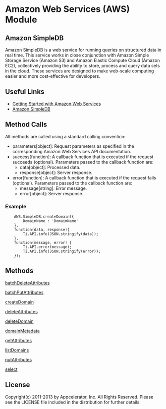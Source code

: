 # Amazon Web Services (AWS) Module

## Amazon SimpleDB
Amazon SimpleDB is a web service for running queries on structured data in real time. This service works in close conjunction with Amazon Simple Storage Service (Amazon S3) and Amazon Elastic Compute Cloud (Amazon EC2), collectively providing the ability to store, process and query data sets in the cloud. These services are designed to make web-scale computing easier and more cost-effective for developers.

## Useful Links

* [ Getting Started with Amazon Web Services ]( http://docs.amazonwebservices.com/gettingstarted/latest/awsgsg-intro/intro.html )
* [ Amazon SimpleDB ]( http://aws.amazon.com/documentation/simpledb/ )

## Method Calls

All methods are called using a standard calling convention:

* parameters[object]: Request parameters as specified in the corresponding Amazon Web Services API documentation.
* success[function]: A callback function that is executed if the request succeeds (optional). Parameters passed to the callback function are:
    * data[object]: Processed data.
    * response[object]: Server response.
* error[function]: A callback function that is executed if the request fails (optional). Parameters passed to the callback function are:
    * message[string]: Error message.
    * error[object]: Server response.

### Example
        AWS.SimpleDB.createDomain({
            DomainName : 'DomainName'
        },
        function(data, response){
            Ti.API.info(JSON.stringify(data));
        },
        function(message, error) {
            Ti.API.error(message);
            Ti.API.info(JSON.stringify(error));
        });

## Methods

[batchDeleteAttributes](http://docs.amazonwebservices.com/AmazonSimpleDB/latest/DeveloperGuide/SDB_API_BatchDeleteAttributes.html)

[batchPutAttributes](http://docs.amazonwebservices.com/AmazonSimpleDB/latest/DeveloperGuide/SDB_API_BatchPutAttributes.html)

[createDomain](http://docs.amazonwebservices.com/AmazonSimpleDB/latest/DeveloperGuide/SDB_API_CreateDomain.html)

[deleteAttributes](http://docs.amazonwebservices.com/AmazonSimpleDB/latest/DeveloperGuide/SDB_API_DeleteAttributes.html)

[deleteDomain](http://docs.amazonwebservices.com/AmazonSimpleDB/latest/DeveloperGuide/SDB_API_DeleteDomain.html)

[domainMetadata](http://docs.amazonwebservices.com/AmazonSimpleDB/latest/DeveloperGuide/SDB_API_DomainMetadata.html)

[getAttributes](http://docs.amazonwebservices.com/AmazonSimpleDB/latest/DeveloperGuide/SDB_API_GetAttributes.html)

[listDomains](http://docs.amazonwebservices.com/AmazonSimpleDB/latest/DeveloperGuide/SDB_API_ListDomains.html)

[putAttributes](http://docs.amazonwebservices.com/AmazonSimpleDB/latest/DeveloperGuide/SDB_API_PutAttributes.html)

[select](http://docs.amazonwebservices.com/AmazonSimpleDB/latest/DeveloperGuide/SDB_API_Select.html)

## License

Copyright(c) 2011-2013 by Appcelerator, Inc. All Rights Reserved. Please see the LICENSE file included in the distribution for further details.

